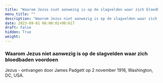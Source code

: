 ```yaml
---
title: "Waarom Jezus niet aanwezig is op de slagvelden waar zich bloedbaden voordoen"
menu_title: ""
description: "Waarom Jezus niet aanwezig is op de slagvelden waar zich bloedbaden voordoen"
date: 2023-09-01 06:00:01+00:617
draft: False
hidden: True
weight:
---
```

### Waarom Jezus niet aanwezig is op de slagvelden waar zich bloedbaden voordoen

Jezus - ontvangen door James Padgett op 2 november 1916, Washington, DC, USA.
